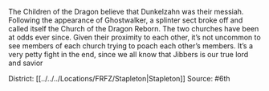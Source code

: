 The Children of the Dragon believe that Dunkelzahn was their messiah. Following the appearance of Ghostwalker, a splinter sect broke off and called itself the Church of the Dragon Reborn. The two churches have been at odds ever since. Given their proximity to each other, it’s not uncommon to see members of each church trying to poach each other’s members. It’s a very petty fight in the end, since we all know that Jibbers is our true lord and savior

District: [[../../../Locations/FRFZ/Stapleton|Stapleton]]
Source: #6th